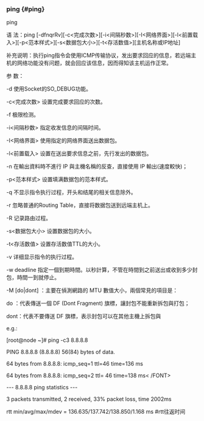 ### ping {#ping}

ping

语  法：ping [-dfnqrRv][-c&lt;完成次数&gt;][-i&lt;间隔秒数&gt;][-I&lt;网络界面&gt;][-l&lt;前置载入&gt;][-p&lt;范本样式&gt;][-s&lt;数据包大小&gt;][-t&lt;存活数值&gt;][主机名称或IP地址]

补充说明：执行ping指令会使用ICMP传输协议，发出要求回应的信息，若远端主机的网络功能没有问题，就会回应该信息，因而得知该主机运作正常。

参  数：

-d 使用Socket的SO_DEBUG功能。

-c&lt;完成次数&gt; 设置完成要求回应的次数。

-f 极限检测。

-i&lt;间隔秒数&gt; 指定收发信息的间隔时间。

-I&lt;网络界面&gt; 使用指定的网络界面送出数据包。

-l&lt;前置载入&gt; 设置在送出要求信息之前，先行发出的数据包。

-n 在輸出資料時不進行 IP 與主機名稱的反查，直接使用 IP 輸出(速度較快)；

-p&lt;范本样式&gt; 设置填满数据包的范本样式。

-q 不显示指令执行过程，开头和结尾的相关信息除外。

-r 忽略普通的Routing Table，直接将数据包送到远端主机上。

-R 记录路由过程。

-s&lt;数据包大小&gt; 设置数据包的大小。

-t&lt;存活数值&gt; 设置存活数值TTL的大小。

-v 详细显示指令的执行过程。

-w deadline 指定一個到期時間。以秒計算，不管在時間到之前送出或收到多少封包，時間一到就停止。

-M [do|dont] ：主要在偵測網路的 MTU 數值大小，兩個常見的項目是：

  do  ：代表傳送一個 DF (Dont Fragment) 旗標，讓封包不能重新拆包與打包；

  dont：代表不要傳送 DF 旗標，表示封包可以在其他主機上拆包與

e.g.:

[root@node ~]# ping -c3 8.8.8.8    

PING 8.8.8.8 (8.8.8.8) 56(84) bytes of data.

64 bytes from 8.8.8.8: icmp_seq=1 ttl=46 time=136 ms

64 bytes from 8.8.8.8: icmp_seq=2 ttl= 46 time=138 ms&lt; /FONT&gt;

--- 8.8.8.8 ping statistics ---

3 packets transmitted, 2 received, 33% packet loss, time 2002ms

rtt min/avg/max/mdev = 136.635/137.742/138.850/1.168 ms                  #rtt往返时间